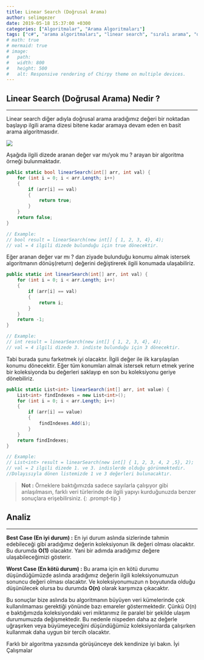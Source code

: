 ```yaml
---
title: Linear Search (Doğrusal Arama)
author: selimgezer
date: 2019-05-18 15:37:00 +0300
categories: ["Algoritmalar", "Arama Algoritmaları"]
tags: ["c#", "arama algoritmaları", "linear search", "sıralı arama", "doğrusal arama"]
# math: true
# mermaid: true
# image:
#   path: 
#   width: 800
#   height: 500
#   alt: Responsive rendering of Chirpy theme on multiple devices.
---
```


## Linear Search (Doğrusal Arama) Nedir ?
---

Linear search diğer adıyla doğrusal arama aradığımız değeri bir noktadan başlayıp ilgili arama dizesi bitene kadar aramaya devam eden en basit arama algoritmasıdır.

<img src="../../assets/img/algorithm/linearSearch.png" >

Aşağıda ilgili dizede aranan değer var mı/yok mu ? arayan bir algoritma örneği bulunmaktadır.

```cs
public static bool linearSearch(int[] arr, int val) {
    for (int i = 0; i < arr.Length; i++)
    {
        if (arr[i] == val)
        {
            return true;
        }
    }
    return false;
}

// Example:
// bool result = linearSearch(new int[] { 1, 2, 3, 4}, 4); 
// val = 4 ilgili dizede bulunduğu için true dönecektir.
```

Eğer aranan değer var mı ? dan ziyade bulunduğu konumu almak istersek algoritmanın dönüş(return) değerini değiştirerek ilgili konumada ulaşabiliriz. 

```cs
public static int linearSearch(int[] arr, int val) {
    for (int i = 0; i < arr.Length; i++)
    {
        if (arr[i] == val)
        {
            return i;
        }
    }
    return -1;
}

// Example:
// int result = linearSearch(new int[] { 1, 2, 3, 4}, 4); 
// val = 4 ilgili dizede 3. indiste bulunduğu için 3 dönecektir.
```

Tabi burada şunu farketmek iyi olacaktır. İlgili değer ile ilk karşılaşılan konumu dönecektir. Eğer tüm konumları almak istersek return etmek yerine bir koleksiyonda bu değerleri saklayıp en son bu koleksiyonu geriye dönebiliriz.

```cs
public static List<int> linearSearch(int[] arr, int value) {
    List<int> findIndexes = new List<int>();
    for (int i = 0; i < arr.Length; i++)
    {
        if (arr[i] == value)
        {
            findIndexes.Add(i);
        }
    }
    return findIndexes;
}

// Example:
// List<int> result = linearSearch(new int[] { 1, 2, 3, 4, 2 ,5}, 2); 
// val = 2 ilgili dizede 1. ve 3. indislerde olduğu görünmektedir. 
//Dolayısıyla dönen listemizde 1 ve 3 değerleri bulunacaktır.
```

>**Not :** Örneklere baktığımızda sadece sayılarla çalışıyor gibi anlaşılmasın, farklı veri türlerinde de ilgili yapıyı kurduğunuzda benzer sonuçlara erişebilirsiniz.
{: .prompt-tip }

## Analiz
---

**Best Case (En iyi durum) :** En iyi durum aslında sizlerinde tahmin edebileceği gibi aradığımız değerin koleksiyonun ilk değeri olması olacaktır. Bu durumda **O(1)** olacaktır. Yani bir adımda aradığımız değere ulaşabileceğimizi gösterir.

**Worst Case (En kötü durum) :** Bu arama için en kötü durumu düşündüğümüzde aslında aradığımız değerin ilgili koleksiyonumuzun sonuncu değeri olması olacaktır. Ve koleksiyonumuzun n boyutunda olduğu düşünülecek olursa bu durumda **O(n)** olarak karşımıza çıkacaktır.

Bu sonuçlar bize aslında bu algoritmanın büyüyen veri kümelerinde çok kullanılmaması gerektiği yönünde bazı emareler göstermektedir. Çünkü O(n) e baktığımızda koleksiyondaki veri miktarımız ile paralel bir şekilde ulaşım durumumuzda değişmektedir. Bu nedenle nispeden daha az değerle uğraşırken veya büyümeyeceğini düşündüğümüz koleksiyonlarda çalışırken kullanmak daha uygun bir tercih olacaktır.

Farklı bir algoritma yazısında görüşünceye dek kendinize iyi bakın. 
İyi Çalışmalar